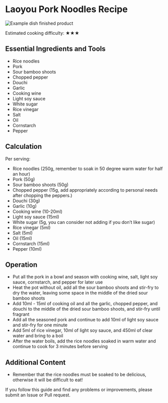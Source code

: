 # Laoyou Pork Noodles Recipe

![Example dish finished product](老友猪肉粉.jpg)

Estimated cooking difficulty: ★★★

## Essential Ingredients and Tools

- Rice noodles
- Pork
- Sour bamboo shoots
- Chopped pepper
- Douchi
- Garlic
- Cooking wine
- Light soy sauce
- White sugar
- Rice vinegar
- Salt
- Oil
- Cornstarch
- Pepper

## Calculation

Per serving:

- Rice noodles (250g, remember to soak in 50 degree warm water for half an hour)
- Pork (50g)
- Sour bamboo shoots (50g)
- Chopped pepper (15g, add appropriately according to personal needs after chopping the peppers.)
- Douchi (30g)
- Garlic (10g)
- Cooking wine (10-20ml)
- Light soy sauce (15ml)
- White sugar (5g, you can consider not adding if you don’t like sugar)
- Rice vinegar (5ml)
- Salt (5ml)
- Oil (15ml)
- Cornstarch (15ml)
- Pepper (10ml)

## Operation

- Put all the pork in a bowl and season with cooking wine, salt, light soy sauce, cornstarch, and pepper for later use
- Heat the pot without oil, add all the sour bamboo shoots and stir-fry to dry the water, leaving some space in the middle of the dried sour bamboo shoots
- Add 10ml - 15ml of cooking oil and all the garlic, chopped pepper, and douchi to the middle of the dried sour bamboo shoots, and stir-fry until fragrant
- Add all the seasoned pork and continue to add 10ml of light soy sauce and stir-fry for one minute
- Add 5ml of rice vinegar, 10ml of light soy sauce, and 450ml of clear water and bring to a boil
- After the water boils, add the rice noodles soaked in warm water and continue to cook for 3 minutes before serving

## Additional Content

- Remember that the rice noodles must be soaked to be delicious, otherwise it will be difficult to eat!

If you follow this guide and find any problems or improvements, please submit an Issue or Pull request.
